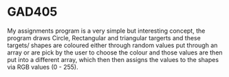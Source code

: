 # GAD405
My assignments program is a very simple but interesting concept, the program draws Circle, Rectangular and triangular targerts 
and these targets/ shapes are coloured either through random values put through an array or are pick by the user to choose the colour and
those values are then put into a different array, which then then assigns the values to the shapes via RGB values (0 - 255). 

